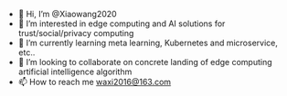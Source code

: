 - 👋 Hi, I’m @Xiaowang2020
- 👀 I’m interested in edge computing and AI solutions for trust/social/privacy computing
- 🌱 I’m currently learning meta learning, Kubernetes and microservice, etc..
- 💞️ I’m looking to collaborate on concrete landing of edge computing artificial intelligence algorithm
- 📫 How to reach me waxi2016@163.com

<!---
Xiaowang2020/Xiaowang2020 is a ✨ special ✨ repository because its `README.md` (this file) appears on your GitHub profile.
You can click the Preview link to take a look at your changes.
--->
